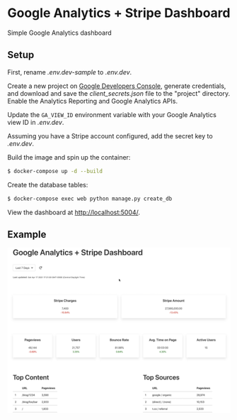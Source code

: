 # Google Analytics + Stripe Dashboard

Simple Google Analytics dashboard

## Setup

First, rename *.env.dev-sample* to *.env.dev*.

Create a new project on [Google Developers Console](https://console.cloud.google.com/apis/dashboard), generate credentials, and download and save the *client_secrets.json* file to the "project" directory. Enable the Analytics Reporting and Google Analytics APIs.

Update the `GA_VIEW_ID` environment variable with your Google Analytics view ID in *.env.dev*.

Assuming you have a Stripe account configured, add the secret key to *.env.dev*.

Build the image and spin up the container:

```sh
$ docker-compose up -d --build
```

Create the database tables:

```sh
$ docker-compose exec web python manage.py create_db
```

View the dashboard at [http://localhost:5004/](http://localhost:5004/).

## Example

![Example Dashboard](demo.gif)
